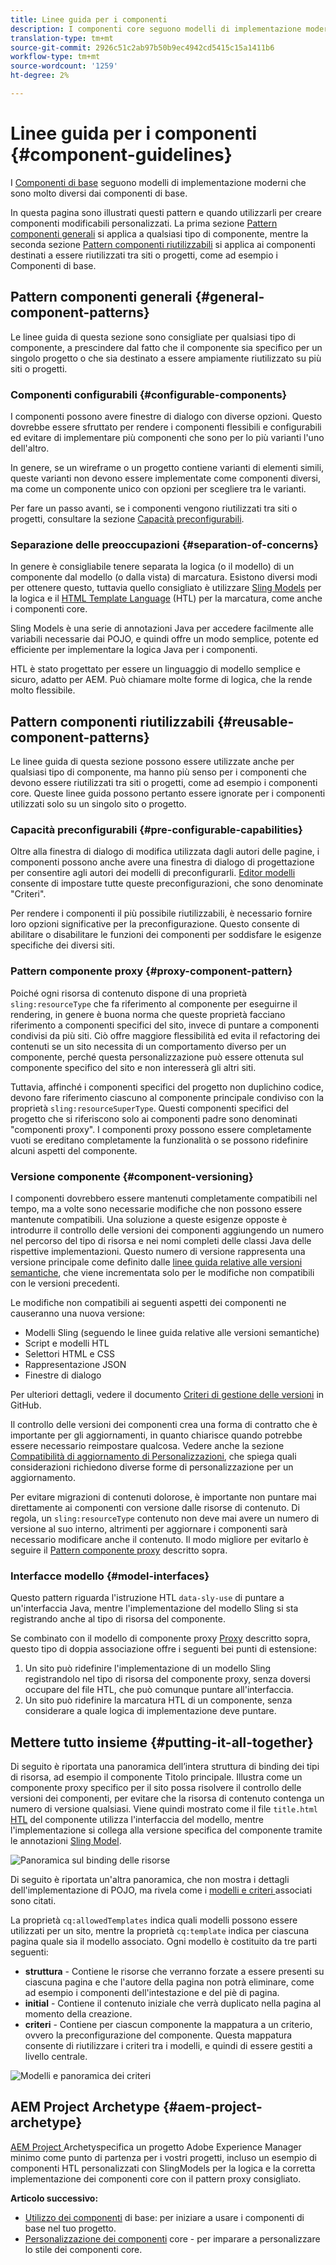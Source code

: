 ```yaml
---
title: Linee guida per i componenti
description: I componenti core seguono modelli di implementazione moderni che sono molto diversi dai componenti di base.
translation-type: tm+mt
source-git-commit: 2926c51c2ab97b50b9ec4942cd5415c15a1411b6
workflow-type: tm+mt
source-wordcount: '1259'
ht-degree: 2%

---
```



# Linee guida per i componenti {#component-guidelines}

I [Componenti di base](overview.md) seguono modelli di implementazione moderni che sono molto diversi dai componenti di base.

In questa pagina sono illustrati questi pattern e quando utilizzarli per creare componenti modificabili personalizzati. La prima sezione [Pattern componenti generali](#general-component-patterns) si applica a qualsiasi tipo di componente, mentre la seconda sezione [Pattern componenti riutilizzabili](#reusable-component-patterns) si applica ai componenti destinati a essere riutilizzati tra siti o progetti, come ad esempio i Componenti di base.

## Pattern componenti generali {#general-component-patterns}

Le linee guida di questa sezione sono consigliate per qualsiasi tipo di componente, a prescindere dal fatto che il componente sia specifico per un singolo progetto o che sia destinato a essere ampiamente riutilizzato su più siti o progetti.

### Componenti configurabili {#configurable-components}

I componenti possono avere finestre di dialogo con diverse opzioni. Questo dovrebbe essere sfruttato per rendere i componenti flessibili e configurabili ed evitare di implementare più componenti che sono per lo più varianti l&#39;uno dell&#39;altro.

In genere, se un wireframe o un progetto contiene varianti di elementi simili, queste varianti non devono essere implementate come componenti diversi, ma come un componente unico con opzioni per scegliere tra le varianti.

Per fare un passo avanti, se i componenti vengono riutilizzati tra siti o progetti, consultare la sezione [Capacità preconfigurabili](#pre-configurable-capabilities).

### Separazione delle preoccupazioni {#separation-of-concerns}

In genere è consigliabile tenere separata la logica (o il modello) di un componente dal modello (o dalla vista) di marcatura. Esistono diversi modi per ottenere questo, tuttavia quello consigliato è utilizzare [Sling Models](https://sling.apache.org/documentation/bundles/models.html) per la logica e il [HTML Template Language](https://docs.adobe.com/content/help/it-IT/experience-manager-htl/using/overview.html) (HTL) per la marcatura, come anche i componenti core.

Sling Models è una serie di annotazioni Java per accedere facilmente alle variabili necessarie dai POJO, e quindi offre un modo semplice, potente ed efficiente per implementare la logica Java per i componenti.

HTL è stato progettato per essere un linguaggio di modello semplice e sicuro, adatto per AEM. Può chiamare molte forme di logica, che la rende molto flessibile.

## Pattern componenti riutilizzabili {#reusable-component-patterns}

Le linee guida di questa sezione possono essere utilizzate anche per qualsiasi tipo di componente, ma hanno più senso per i componenti che devono essere riutilizzati tra siti o progetti, come ad esempio i componenti core. Queste linee guida possono pertanto essere ignorate per i componenti utilizzati solo su un singolo sito o progetto.

### Capacità preconfigurabili {#pre-configurable-capabilities}

Oltre alla finestra di dialogo di modifica utilizzata dagli autori delle pagine, i componenti possono anche avere una finestra di dialogo di progettazione per consentire agli autori dei modelli di preconfigurarli. [Editor modelli](https://docs.adobe.com/content/help/en/experience-manager-cloud-service/sites/authoring/features/templates.html) consente di impostare tutte queste preconfigurazioni, che sono denominate &quot;Criteri&quot;.

Per rendere i componenti il più possibile riutilizzabili, è necessario fornire loro opzioni significative per la preconfigurazione. Questo consente di abilitare o disabilitare le funzioni dei componenti per soddisfare le esigenze specifiche dei diversi siti.

### Pattern componente proxy {#proxy-component-pattern}

Poiché ogni risorsa di contenuto dispone di una proprietà `sling:resourceType` che fa riferimento al componente per eseguirne il rendering, in genere è buona norma che queste proprietà facciano riferimento a componenti specifici del sito, invece di puntare a componenti condivisi da più siti. Ciò offre maggiore flessibilità ed evita il refactoring dei contenuti se un sito necessita di un comportamento diverso per un componente, perché questa personalizzazione può essere ottenuta sul componente specifico del sito e non interesserà gli altri siti.

Tuttavia, affinché i componenti specifici del progetto non duplichino codice, devono fare riferimento ciascuno al componente principale condiviso con la proprietà `sling:resourceSuperType`. Questi componenti specifici del progetto che si riferiscono solo ai componenti padre sono denominati &quot;componenti proxy&quot;. I componenti proxy possono essere completamente vuoti se ereditano completamente la funzionalità o se possono ridefinire alcuni aspetti del componente.

### Versione componente {#component-versioning}

I componenti dovrebbero essere mantenuti completamente compatibili nel tempo, ma a volte sono necessarie modifiche che non possono essere mantenute compatibili. Una soluzione a queste esigenze opposte è introdurre il controllo delle versioni dei componenti aggiungendo un numero nel percorso del tipo di risorsa e nei nomi completi delle classi Java delle rispettive implementazioni. Questo numero di versione rappresenta una versione principale come definito dalle [linee guida relative alle versioni semantiche](https://semver.org/), che viene incrementata solo per le modifiche non compatibili con le versioni precedenti.

Le modifiche non compatibili ai seguenti aspetti dei componenti ne causeranno una nuova versione:

* Modelli Sling (seguendo le linee guida relative alle versioni semantiche)
* Script e modelli HTL
* Selettori HTML e CSS
* Rappresentazione JSON
* Finestre di dialogo

Per ulteriori dettagli, vedere il documento [Criteri di gestione delle versioni](https://github.com/adobe/aem-core-wcm-components/wiki/Versioning-Policies) in GitHub.

Il controllo delle versioni dei componenti crea una forma di contratto che è importante per gli aggiornamenti, in quanto chiarisce quando potrebbe essere necessario reimpostare qualcosa. Vedere anche la sezione [Compatibilità di aggiornamento di Personalizzazioni](customizing.md#upgrade-compatibility-of-customizations), che spiega quali considerazioni richiedono diverse forme di personalizzazione per un aggiornamento.

Per evitare migrazioni di contenuti dolorose, è importante non puntare mai direttamente ai componenti con versione dalle risorse di contenuto. Di regola, un `sling:resourceType` contenuto non deve mai avere un numero di versione al suo interno, altrimenti per aggiornare i componenti sarà necessario modificare anche il contenuto. Il modo migliore per evitarlo è seguire il [Pattern componente proxy](#proxy-component-pattern) descritto sopra.

### Interfacce modello {#model-interfaces}

Questo pattern riguarda l&#39;istruzione HTL `data-sly-use` di puntare a un&#39;interfaccia Java, mentre l&#39;implementazione del modello Sling si sta registrando anche al tipo di risorsa del componente.

Se combinato con il modello di componente proxy [Proxy](#proxy-component-pattern) descritto sopra, questo tipo di doppia associazione offre i seguenti bei punti di estensione:

1. Un sito può ridefinire l&#39;implementazione di un modello Sling registrandolo nel tipo di risorsa del componente proxy, senza doversi occupare del file HTL, che può comunque puntare all&#39;interfaccia.
1. Un sito può ridefinire la marcatura HTL di un componente, senza considerare a quale logica di implementazione deve puntare.

## Mettere tutto insieme {#putting-it-all-together}

Di seguito è riportata una panoramica dell’intera struttura di binding dei tipi di risorsa, ad esempio il componente Titolo principale. Illustra come un componente proxy specifico per il sito possa risolvere il controllo delle versioni dei componenti, per evitare che la risorsa di contenuto contenga un numero di versione qualsiasi. Viene quindi mostrato come il file `title.html` [HTL](https://docs.adobe.com/content/help/en/experience-manager-htl/using/overview.html) del componente utilizza l&#39;interfaccia del modello, mentre l&#39;implementazione si collega alla versione specifica del componente tramite le annotazioni [Sling Model](https://sling.apache.org/documentation/bundles/models.html).

![Panoramica sul binding delle risorse](/help/assets/chlimage_1-32.png)

Di seguito è riportata un&#39;altra panoramica, che non mostra i dettagli dell&#39;implementazione di POJO, ma rivela come i [modelli e criteri ](https://docs.adobe.com/content/help/en/experience-manager-cloud-service/implementing/components-templates/templates.html) associati sono citati.

La proprietà `cq:allowedTemplates` indica quali modelli possono essere utilizzati per un sito, mentre la proprietà `cq:template` indica per ciascuna pagina quale sia il modello associato. Ogni modello è costituito da tre parti seguenti:

* **struttura**  - Contiene le risorse che verranno forzate a essere presenti su ciascuna pagina e che l&#39;autore della pagina non potrà eliminare, come ad esempio i componenti dell&#39;intestazione e del piè di pagina.
* **initial**  - Contiene il contenuto iniziale che verrà duplicato nella pagina al momento della creazione.
* **criteri**  - Contiene per ciascun componente la mappatura a un criterio, ovvero la preconfigurazione del componente. Questa mappatura consente di riutilizzare i criteri tra i modelli, e quindi di essere gestiti a livello centrale.

![Modelli e panoramica dei criteri](/help/assets/screen_shot_2018-12-07at093102.png)

## AEM Project Archetype {#aem-project-archetype}

[AEM Project ](/help/developing/archetype/overview.md) Archetyspecifica un progetto Adobe Experience Manager minimo come punto di partenza per i vostri progetti, incluso un esempio di componenti HTL personalizzati con SlingModels per la logica e la corretta implementazione dei componenti core con il pattern proxy consigliato.

**Articolo successivo:**

* [Utilizzo dei componenti](/help/get-started/using.md)  di base: per iniziare a usare i componenti di base nel tuo progetto.
* [Personalizzazione dei componenti](customizing.md)  core - per imparare a personalizzare lo stile dei componenti core.
